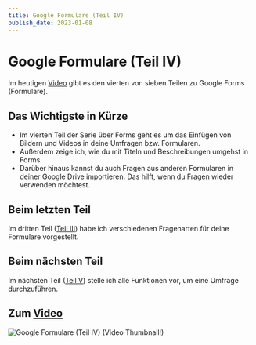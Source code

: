 ```yaml
---
title: Google Formulare (Teil IV)
publish_date: 2023-01-08
---
```


# Google Formulare (Teil IV)

Im heutigen [Video](https://youtu.be/S888n0x_Y4U) gibt es den vierten von sieben Teilen zu Google Forms (Formulare). 

## Das Wichtigste in Kürze

- Im vierten Teil der Serie über Forms geht es um das Einfügen von Bildern und Videos in deine Umfragen bzw. Formularen.
- Außerdem zeige ich, wie du mit Titeln und Beschreibungen umgehst in Forms.
- Darüber hinaus kannst du auch Fragen aus anderen Formularen in deiner Google Drive importieren. Das hilft, wenn du Fragen wieder verwenden möchtest. 

## Beim letzten Teil

Im dritten Teil ([Teil III](https://youtu.be/yaFlYoQsPmg)) habe ich verschiedenen Fragenarten für deine Formulare vorgestellt.

## Beim nächsten Teil

Im nächsten Teil ([Teil V]()) stelle ich alle Funktionen vor, um eine Umfrage durchzuführen.

## Zum [Video](https://youtu.be/S888n0x_Y4U)

![Google Formulare (Teil IV) (Video Thumbnail!)](../thumbnails/Fertig416.jpg "Google Formulare (Teil IV) (Video Thumbnail!)")